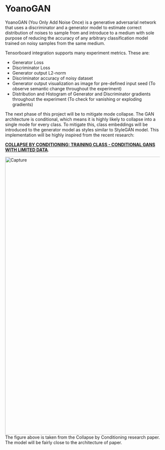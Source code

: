 # YoanoGAN
YoanoGAN (You Only Add Noise Once) is a generative adversarial network that uses a discriminator and a generator model to estimate correct distribution of noises to sample from and introduce to a medium with sole purpose of reducing the accuracy of any arbitrary classification model trained on noisy samples from the same medium.

Tensorboard integration supports many experiment metrics. These are:
- Generator Loss
- Discriminator Loss
- Generator output L2-norm
- Discriminator accuracy of noisy dataset
- Generator output visualization as image for pre-defined input seed (To observe semantic change throughout the experiment)
- Distribution and Histogram of Generator and Discriminator gradients throughout the experiment (To check for vanishing or exploding gradients)

The next phase of this project will be to mitigate mode collapse. The GAN architecture is conditional, which means it is highly likely to collapse into a single mode for every class. To mitigate this, class embeddings will be introduced to the generator model as styles similar to StyleGAN model. This implementation will be highly inspired from the recent research:

[**COLLAPSE BY CONDITIONING: TRAINING CLASS - CONDITIONAL GANS WITH LIMITED DATA**](https://arxiv.org/abs/2201.06578).

<img width="900" alt="Capture" src="https://user-images.githubusercontent.com/49740123/180964846-201551b2-2b69-4eb1-9e41-1b43facef56d.PNG">
The figure above is taken from the Collapse by Conditioning research paper. The model will be fairly close to the architecture of paper. 

